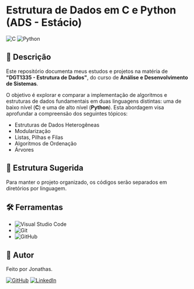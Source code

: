 # Estrutura de Dados em C e Python (ADS - Estácio)

![C](https://img.shields.io/badge/C-A8B9CC?style=for-the-badge&logo=c&logoColor=white)
![Python](https://img.shields.io/badge/Python-3776AB?style=for-the-badge&logo=python&logoColor=white)

## 🎯 Descrição

Este repositório documenta meus estudos e projetos na matéria de **"DGT1335 - Estrutura de Dados"**, do curso de **Análise e Desenvolvimento de Sistemas**.

O objetivo é explorar e comparar a implementação de algoritmos e estruturas de dados fundamentais em duas linguagens distintas: uma de baixo nível (**C**) e uma de alto nível (**Python**). Esta abordagem visa aprofundar a compreensão dos seguintes tópicos:

-   Estruturas de Dados Heterogêneas
-   Modularização
-   Listas, Pilhas e Filas
-   Algoritmos de Ordenação
-   Árvores

## 📂 Estrutura Sugerida

Para manter o projeto organizado, os códigos serão separados em diretórios por linguagem.

## 🛠️ Ferramentas

* ![Visual Studio Code](https://img.shields.io/badge/Visual_Studio_Code-007ACC?style=for-the-badge&logo=visual-studio-code&logoColor=white)
* ![Git](https://img.shields.io/badge/GIT-E44C30?style=for-the-badge&logo=git&logoColor=white)
* ![GitHub](https://img.shields.io/badge/GitHub-100000?style=for-the-badge&logo=github&logoColor=white)

## 👤 Autor

Feito por Jonathas.

[![GitHub](https.img.shields.io/badge/GitHub-100000?style=for-the-badge&logo=github&logoColor=white)](https://github.com/CRFjonathas)
[![LinkedIn](https://img.shields.io/badge/LinkedIn-0077B5?style=for-the-badge&logo=linkedin&logoColor=white)](https://www.linkedin.com/in/jonathasnicacio-dev/)
